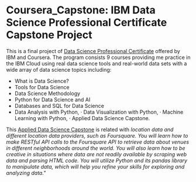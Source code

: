 # Coursera_Capstone: IBM Data Science Professional Certificate Capstone Project 

This is a final project of [Data Science Professional Certificate](https://www.coursera.org/professional-certificates/ibm-data-science#courses) offered by IBM and Coursera. The program consists 9 courses providing me practice in the IBM Cloud using real data science tools and real-world data sets with a wide array of data science topics including: 
- What is Data Science?
- Tools for Data Science
- Data Science Methodology
- Python for Data Science and AI
- Databases and SQL for Data Science
- Data Analysis with Python, · Data Visualization with Python, · Machine Learning with Python, · Applied Data Science Capstone.

This [Applied Data Science Capstone](https://www.coursera.org/learn/applied-data-science-capstone) is related with *location data and different location data providers, such as Foursquare. You will learn how to make RESTful API calls to the Foursquare API to retrieve data about venues in different neighborhoods around the world. You will also learn how to be creative in situations where data are not readily available by scraping web data and parsing HTML code. You will utilize Python and its pandas library to manipulate data, which will help you refine your skills for exploring and analyzing data."*
